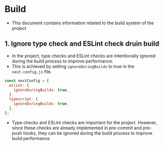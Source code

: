 # Build

- This document contains information related to the build system of the project

## 1. Ignore type check and ESLint check druin build

- In the project, type checks and ESLint checks are intentionally ignored during the build process to improve performance.
- This is achieved by setting `ignoreDuringBuilds` to true in the `next.config.js` file.

```javascript
const nextConfig = {
  eslint: {
    ignoreDuringBuilds: true,
  },
  typescript: {
    ignoreDuringBuilds: true,
  },
};
```

- Type checks and ESLint checks are important for the project. However, since these checks are already implemented in pre-commit and pre-push hooks, they can be ignored during the build process to improve build performance.
